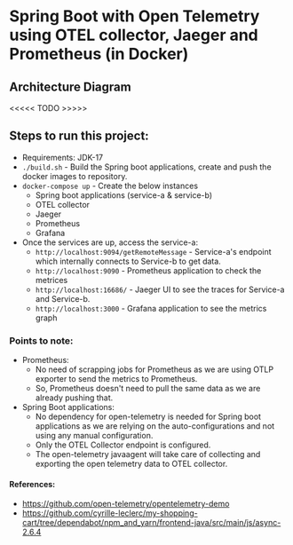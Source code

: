 # Spring Boot with Open Telemetry using OTEL collector, Jaeger and Prometheus (in Docker)


## Architecture Diagram
<<<<< TODO >>>>>

## Steps to run this project:
* Requirements: JDK-17
* `./build.sh` - Build the Spring boot applications, create and push the docker images to repository.
* `docker-compose up` - Create the below instances
  * Spring boot applications (service-a & service-b)
  * OTEL collector
  * Jaeger
  * Prometheus
  * Grafana
* Once the services are up, access the service-a:
  * `http://localhost:9094/getRemoteMessage` - Service-a's endpoint which internally connects to Service-b to get data.
  * `http://localhost:9090` - Prometheus application to check the metrices
  * `http://localhost:16686/` - Jaeger UI to see the traces for Service-a and Service-b.
  * `http://localhost:3000` - Grafana application to see the metrics graph

### Points to note:
* Prometheus:
  * No need of scrapping jobs for Prometheus as we are using OTLP exporter to send the metrics to Prometheus. 
  * So, Prometheus doesn't need to pull the same data as we are already pushing that.
* Spring Boot applications:
  * No dependency for open-telemetry is needed for Spring boot applications as we are relying on the auto-configurations and not using any manual configuration. 
  * Only the OTEL Collector endpoint is configured.
  * The open-telemetry javaagent will take care of collecting and exporting the open telemetry data to OTEL collector.


#### References:
* https://github.com/open-telemetry/opentelemetry-demo
* https://github.com/cyrille-leclerc/my-shopping-cart/tree/dependabot/npm_and_yarn/frontend-java/src/main/js/async-2.6.4
